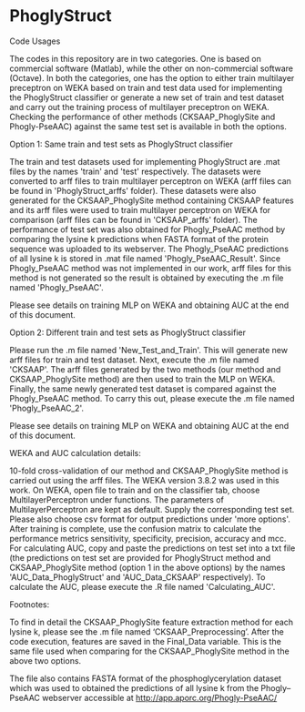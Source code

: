 # PhoglyStruct

Code Usages

The codes in this repository are in two categories. 
One is based on commercial software (Matlab), while the other on non-commercial software (Octave).
In both the categories, one has the option to either train multilayer preceptron on WEKA based on train and test data used for implementing the PhoglyStruct classifier or generate a new set of train and test dataset and carry out the training process of multilayer preceptron on WEKA. Checking the performance of other methods (CKSAAP_PhoglySite and Phogly-PseAAC) against the same test set is available in both the options.


Option 1: Same train and test sets as PhoglyStruct classifier

The train and test datasets used for implementing PhoglyStruct are .mat files by the names 'train' and 'test' respectively. The datasets were converted to arff files to train multilayer perceptron on WEKA (arff files can be found in 'PhoglyStruct_arffs' folder). These datasets were also generated for the CKSAAP_PhoglySite method containing CKSAAP features and its arff files were used to train multilayer perceptron on WEKA for comparison (arff files can be found in 'CKSAAP_arffs' folder). The performance of test set was also obtained for Phogly_PseAAC method by comparing the lysine k predictions when FASTA format of the protein sequence was uploaded to its webserver. The Phogly_PseAAC predictions of all lysine k is stored in .mat file named 'Phogly_PseAAC_Result'. Since Phogly_PseAAC method was not implemented in our work, arff files for this method is not generated so the result is obtained by executing the .m file named 'Phogly_PseAAC'.    

Please see details on training MLP on WEKA and obtaining AUC at the end of this document.
 
Option 2: Different train and test sets as PhoglyStruct classifier

Please run the .m file named 'New_Test_and_Train'. This will generate new arff files for train and test dataset. Next, execute the .m file named 'CKSAAP'. The arff files generated by the two methods (our method and CKSAAP_PhoglySite method) are then used to train the MLP on WEKA. Finally, the same newly generated test dataset is compared against the Phogly_PseAAC method. To carry this out, please execute the .m file named 'Phogly_PseAAC_2'.

Please see details on training MLP on WEKA and obtaining AUC at the end of this document.
     

WEKA and AUC calculation details:

10-fold cross-validation of our method and CKSAAP_PhoglySite method is carried out using the arff files. The WEKA version 3.8.2 was used in this work. On WEKA, open file to train and on the classifier tab, choose MultilayerPerceptron under functions. The parameters of MultilayerPerceptron are kept as default. Supply the corresponding test set. Please also choose csv format for output predictions under 'more options'. After training is complete, use the confusion matrix to calculate the performance metrics sensitivity, specificity, precision, accuracy and mcc. For calculating AUC, copy and paste the predictions on test set into a txt file (the predictions on test set are provided for PhoglyStruct method and CKSAAP_PhoglySite method (option 1 in the above options) by the names 'AUC_Data_PhoglyStruct' and 'AUC_Data_CKSAAP' respectively). To calculate the AUC, please execute the .R file named 'Calculating_AUC'. 

Footnotes:

To find in detail the CKSAAP_PhoglySite feature extraction method for each lysine k, please see the .m file named ‘CKSAAP_Preprocessing’. After the code execution, features are saved in the Final_Data variable. This is the same file used when comparing for the CKSAAP_PhoglySite method in the above two options.

The file also contains FASTA format of the phosphoglycerylation dataset which was used to obtained the predictions of all lysine k from the Phogly–PseAAC webserver accessible at http://app.aporc.org/Phogly-PseAAC/
